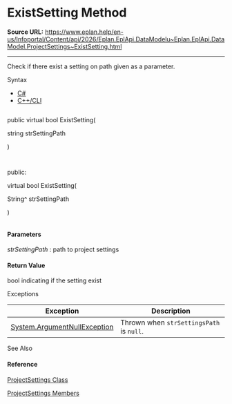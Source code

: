 # ExistSetting Method

**Source URL:** https://www.eplan.help/en-us/Infoportal/Content/api/2026/Eplan.EplApi.DataModelu~Eplan.EplApi.DataModel.ProjectSettings~ExistSetting.html

---

Check if there exist a setting on path given as a parameter.

Syntax

- [C#](#i-syntax-CS)
- [C++/CLI](#i-syntax-CPP2005)

```
```
public virtual bool ExistSetting( 
   string strSettingPath
)
```
```

```
```
public:
virtual bool ExistSetting( 
   String^ strSettingPath
)
```
```

#### Parameters

*strSettingPath*
:   path to project settings

#### Return Value

bool indicating if the setting exist

Exceptions

| Exception | Description |
| --- | --- |
| [System.ArgumentNullException](#) | Thrown when `strSettingsPath` is `null`. |



See Also

#### Reference

[ProjectSettings Class](Eplan.EplApi.DataModelu~Eplan.EplApi.DataModel.ProjectSettings.html)
  
[ProjectSettings Members](Eplan.EplApi.DataModelu~Eplan.EplApi.DataModel.ProjectSettings_members.html)